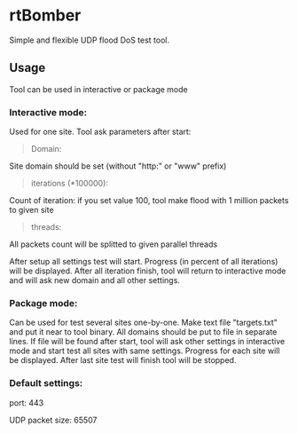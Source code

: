 # rtBomber
Simple and flexible UDP flood DoS test tool. 

## Usage

Tool can be used in interactive or package mode

### Interactive mode:

Used for one site. Tool ask parameters after start:
> Domain:

Site domain should be set (without "http:" or "www" prefix) 

> iterations (*100000): 

Count of iteration: if you set value 100, tool make flood with 1 million packets 
to given site

> threads:

All packets count will be splitted to given parallel threads 

After setup all settings test will start. Progress (in percent of all iterations)
will be displayed. After all iteration finish, tool will return to interactive mode
and will ask new domain and all other settings.

### Package mode:

Can be used for test several sites one-by-one. Make text file "targets.txt" and 
put it near to tool binary. All domains should be put to file in separate lines.
If file will be found after start, tool will ask other settings in interactive 
mode and start test all sites with same settings. Progress for each site will be
displayed. After last site test will finish tool will be stopped.

### Default settings:

port: 443

UDP packet size:  65507